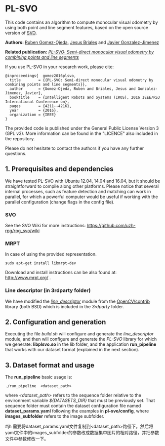 # PL-SVO #

This code contains an algorithm to compute monocular visual odometry by using both point and line segment features, based on the open source version of [SVO](https://github.com/uzh-rpg/rpg_svo).

**Authors:** [Ruben Gomez-Ojeda](http://mapir.isa.uma.es/mapirwebsite/index.php/people/164-ruben-gomez), [Jesus Briales](http://mapir.isa.uma.es/mapirwebsite/index.php/people/165-jesus-briales) and [Javier Gonzalez-Jimenez](http://mapir.isa.uma.es/mapirwebsite/index.php/people/95-javier-gonzalez-jimenez)

**Related publication:** [*PL-SVO: Semi-direct monocular visual odometry by combining points and line segments*](http://mapir.isa.uma.es/mapirwebsite/index.php/people/164-ruben-gomez)

If you use PL-SVO in your research work, please cite:

    @inproceedings{  gomez2016plsvo,
      title        = {{PL-SVO: Semi-direct monocular visual odometry by combining points and line segments}},
      author       = {Gomez-Ojeda, Ruben and Briales, Jesus and Gonzalez-Jimenez, Javier},
      booktitle    = {Intelligent Robots and Systems (IROS), 2016 IEEE/RSJ International Conference on},
      pages        = {4211--4216},
      year         = {2016},
      organization = {IEEE}
    }

The provided code is published under the General Public License Version 3 (GPL v3). More information can be found in the "LICENCE" also included in the repository.

Please do not hesitate to contact the authors if you have any further questions.


## 1. Prerequisites and dependencies

We have tested PL-SVO with Ubuntu 12.04, 14.04 and 16.04, but it should be straightforward to compile along other platforms. Please notice that several internal processes, such as feature detection and matching can work in parallel, for which a powerful computer would be useful if working with the parallel configuration (change flags in the config file).

### SVO
See the SVO Wiki for more instructions: https://github.com/uzh-rpg/rpg_svo/wiki

### MRPT
In case of using the provided representation. 
```
sudo apt-get install libmrpt-dev
```

Download and install instructions can be also found at: http://www.mrpt.org/ .

### Line descriptor (in 3rdparty folder)
We have modified the [*line_descriptor*](https://github.com/opencv/opencv_contrib/tree/master/modules/line_descriptor) module from the [OpenCV/contrib](https://github.com/opencv/opencv_contrib) library (both BSD) which is included in the *3rdparty* folder.


## 2. Configuration and generation

Executing the file *build.sh* will configure and generate the *line_descriptor* module, and then will configure and generate the *PL-SVO* library for which we generate: **libplsvo.so** in the lib folder, and the application **run_pipeline** that works with our dataset format (explained in the next section).


## 3. Dataset format and usage

The **run_pipeline** basic usage is: 
```
./run_pipeline  <dataset_path>  
```

where *<dataset_path>* refers to the sequence folder relative to the environment variable *${DATASETS_DIR}* that must be previously set. That sequence folder must contain the dataset configuration file named **dataset_params.yaml** following the examples in **pl-svo/config**, where **images_subfolder** refers to the image subfolder.


#jh
需要将dataset_params.yaml文件复制到<dataset_path>路径下，然后将yaml文件中的images_subfolder的参数改成数据集中图片的相对路径，并把参数文件中参数修改一下。

